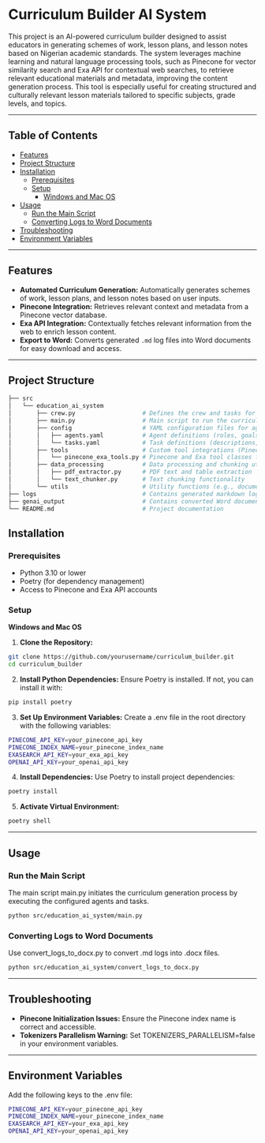 # Curriculum Builder AI System

This project is an AI-powered curriculum builder designed to assist educators in generating schemes of work, lesson plans, and lesson notes based on Nigerian academic standards. The system leverages machine learning and natural language processing tools, such as Pinecone for vector similarity search and Exa API for contextual web searches, to retrieve relevant educational materials and metadata, improving the content generation process. This tool is especially useful for creating structured and culturally relevant lesson materials tailored to specific subjects, grade levels, and topics.

---

## Table of Contents
- [Features](#features)
- [Project Structure](#project-structure)
- [Installation](#installation)
  - [Prerequisites](#prerequisites)
  - [Setup](#setup)
    - [Windows and Mac OS](#windows-and-mac-os)
- [Usage](#usage)
  - [Run the Main Script](#run-the-main-script)
  - [Converting Logs to Word Documents](#converting-logs-to-word-documents)
- [Troubleshooting](#troubleshooting)
- [Environment Variables](#environment-variables)

---

## Features

- **Automated Curriculum Generation:** Automatically generates schemes of work, lesson plans, and lesson notes based on user inputs.
- **Pinecone Integration:** Retrieves relevant context and metadata from a Pinecone vector database.
- **Exa API Integration:** Contextually fetches relevant information from the web to enrich lesson content.
- **Export to Word:** Converts generated `.md` log files into Word documents for easy download and access.

---

## Project Structure
```bash
├── src
│   └── education_ai_system
│       ├── crew.py                   # Defines the crew and tasks for the curriculum generation agents
│       ├── main.py                   # Main script to run the curriculum generation process
│       ├── config                    # YAML configuration files for agents and tasks
│       │   ├── agents.yaml           # Agent definitions (roles, goals, backstories)
│       │   └── tasks.yaml            # Task definitions (descriptions, expected outputs)
│       ├── tools                     # Custom tool integrations (Pinecone, Exa)
│       │   └── pinecone_exa_tools.py # Pinecone and Exa tool classes for data retrieval
│       ├── data_processing           # Data processing and chunking utilities
│       │   ├── pdf_extractor.py      # PDF text and table extraction
│       │   └── text_chunker.py       # Text chunking functionality
│       └── utils                     # Utility functions (e.g., document conversion)
├── logs                              # Contains generated markdown logs
├── genai_output                      # Contains converted Word documents from logs
└── README.md                         # Project documentation

```

## Installation
### Prerequisites
- Python 3.10 or lower
- Poetry (for dependency management)
- Access to Pinecone and Exa API accounts

### Setup
**Windows and Mac OS**
1. **Clone the Repository:**
```bash
git clone https://github.com/yourusername/curriculum_builder.git
cd curriculum_builder
```
2. **Install Python Dependencies:**
Ensure Poetry is installed. If not, you can install it with:
```bash
pip install poetry
```
3. **Set Up Environment Variables:**
Create a .env file in the root directory with the following variables:
```bash
PINECONE_API_KEY=your_pinecone_api_key
PINECONE_INDEX_NAME=your_pinecone_index_name
EXASEARCH_API_KEY=your_exa_api_key
OPENAI_API_KEY=your_openai_api_key
```
4. **Install Dependencies:**
Use Poetry to install project dependencies:
```bash
poetry install
```
5. **Activate Virtual Environment:**
```bash
poetry shell
```
---
## Usage
### Run the Main Script
The main script main.py initiates the curriculum generation process by executing the configured agents and tasks.
```bash
python src/education_ai_system/main.py
```
### Converting Logs to Word Documents
Use convert_logs_to_docx.py to convert .md logs into .docx files.
```bash
python src/education_ai_system/convert_logs_to_docx.py
```
---

## Troubleshooting
- **Pinecone Initialization Issues:** Ensure the Pinecone index name is correct and accessible.
- **Tokenizers Parallelism Warning:** Set TOKENIZERS_PARALLELISM=false in your environment variables.
---

## Environment Variables
Add the following keys to the .env file:
```bash
PINECONE_API_KEY=your_pinecone_api_key
PINECONE_INDEX_NAME=your_pinecone_index_name
EXASEARCH_API_KEY=your_exa_api_key
OPENAI_API_KEY=your_openai_api_key
```

